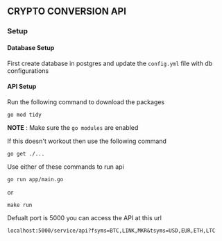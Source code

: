## CRYPTO CONVERSION API

### **Setup**

#### Database Setup
First create database in postgres and update the `config.yml` file with db configurations

#### API Setup
Run the following command to download the packages

`go mod tidy`

**NOTE** : Make sure the `go modules` are enabled

If this doesn't workout then use the following command

`go get ./...`


Use either of these commands to run api

`go run app/main.go`

or 

`make run`

Defualt port is 5000 you can access the API at this url 

`localhost:5000/service/api?fsyms=BTC,LINK,MKR&tsyms=USD,EUR,ETH,LTC`

